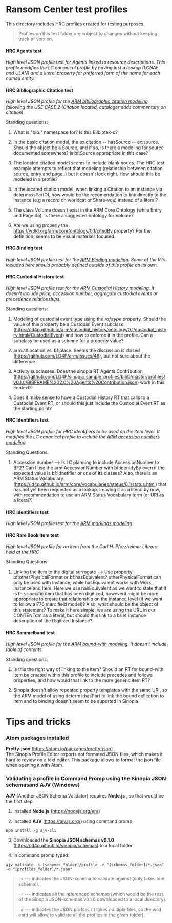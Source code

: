 # Ransom Center test profiles

This directory includes HRC profiles created for testing purposes. 

>Profiles on this test folder are subject to changes without keeping track of version.

#### HRC Agents test
*High level JSON profile test for Agents linked to resource descriptions. This profile modifies the LC canonical profile by having just a lookup (LCNAF and ULAN) and a literal property for preferred form of the name for each named entity.* 


#### HRC Bibliographic Citation test
*High level JSON profile for the [ARM bibliographic citation modeling](https://github.com/LD4P/arm/blob/master/modeling_recommendations/bibliographic_citations.md) following the USE CASE 2 (Citation located, cataloger adds commentary on citation)*

Standing questions:

1. What is "bib:" namespace for? Is this Bilbiotek-o?

2. In the basic citation model, the ex:citation -- hasSource -- ex:source. Should the object be a Source, and if so, is there a modeling for source documented somewhere? Is bf:Source appropriate in this case?

3. The located citation model seems to include blank nodes. The HRC test example attempts to reflect  that modeling (relatinship between citation source, entry and page..) but it doesn't look right. How should this be modeled in a profile?

4. In the located citation model, when linking a Citation to an instance via dcterms:isPartOf, how would be the recomendation to link directly to the instance (e.g a record on worldcat or Share-vde) instead of a literal?

5. The class Volume doesn't exist in the ARM Core Ontology (while Entry and Page do). Is there a suggested ontology for Volume?

6. Are we using properly the https://w3id.org/arm/core/ontology/0.1/citedBy property? Per the definition, seems to be visual materials focused.


#### HRC Binding test
*High level JSON profile test for the [ARM Binding modeling](https://github.com/LD4P/arm/blob/master/modeling_recommendations/bindings.md). Some of the RTs included here should probably defined outside of this profile on its own.*

#### HRC Custodial History test
*High level JSON profile test for the [ARM Custodial History modeling](https://github.com/LD4P/arm/blob/master/modeling_recommendations/custodial_history.md). It doesn't include price, accession number, aggregate custodial events or precedence relationships.*

Standing questions:

1. Modeling of custodial event type using the *rdf:type* property. Should the value of this property be a Custodial Event subclass (https://ld4p.github.io/arm/custodial_history/ontology/0.1/custodial_history.html#CustodialEvent) and how to enforce it in the profile. Can a subclass be used as a scheme for a property value?

2. arm:atLocation vs. bf:place. Seems the discussion is closed (https://github.com/LD4P/arm/issues/48), but not sure about the difference.

3. Activity subclasses. Does the sinopia RT Agents Contribution (https://github.com/LD4P/sinopia_sample_profiles/blob/master/profiles/v0.1.0/BIBFRAME%202.0%20Agents%20Contribution.json) work in this context? 

4. Does it make sense to have a Custodial History RT that calls to a Custodial Event RT, or should this just include the Custodial Event RT as the starting point?


#### HRC Identifiers test
*High level JSON profile for HRC identifiers to be used on the item level. It modifies the LC canonical profile to include the [ARM accession numbers modeling](https://github.com/LD4P/arm/blob/master/modeling_recommendations/accession_numbers.md)*

Standing Questions:

1. Accession number --> Is LC planning to include AccessionNumber to BF2? Can I use the arm:AccessionNumber with bf:identifyBy even if the expected value is bf:Idnetifier or one of its classes? Also, there is an ARM Status Vocabulary (https://ld4p.github.io/arm/core/vocabularies/status/0.1/status.html) that has not yet been requested as a lookup. Leaving it as a literal by now, with recommendation to use an ARM Status Vocabulary term (or URI as a literal?)


#### HRC Identifiers test
*High level JSON profile test for the [ARM markings modeling](https://github.com/LD4P/arm/blob/master/modeling_recommendations/markings.md)*


#### HRC Rare Book Item test
*High level JSON profile for an item from the Carl H. Pforzheimer Library held at the HRC*

Standing Questions:

1. Linking the item to the digital surrogate --> Use property bf:otherPhysicalFormat or bf:hasEquivalent? otherPhysicalFormat can only be used with Instance, while hasEquivalent works with Work, Instance and Item. Here we use hasEquivalent as we want to state that it is this specific item that has been digitized, howeverit might be more appropriate to create that relationship on the instance level (if we want to follow a 776 marc field model)? Also, what should be the object of this statement? To make it here simple, we are using the URL in our CONTENTdm as a literal, but should this link to a brief instance description of the Digitized Instance?


#### HRC Sammelband test
*High level JSON profile for the [ARM bound-with modeling](https://github.com/LD4P/arm/blob/master/modeling_recommendations/carriers_and_bound_withs.md). It doesn't include table of contents.*

Standing questions:

1. Is this the right way of linking to the item? Should an RT for bound-with item be created within this profile to include precedes and follows properties, and how would that link to the more generic item RT?

2. Sinopia doesn't allow repeated property templates with the same URI, so the ARM model of using dcterms:hasPart to link the bound collection to item and to binding doesn't seem to be suported in Sinopia

# Tips and tricks

### Atom packages installed

**Pretty-json** (https://atom.io/packages/pretty-json)  
The Sinopia Profile Editor exports not formated JSON files, which makes it hard to review on a text editor. This package allows to format the json file when opening it with Atom.


### Validating a profile in Command Promp using the Sinopia JSON schemasand AJV (Windows)

**AJV** (Another JSON Schema Validator) requires **Node.js** , so that would be the first step. 

1. Installed **Node.js** (https://nodejs.org/en/)

2. Installed **AJV** (https://ajv.js.org/) using command promp

`npm install -g ajv-cli`



3. Downloaded the **Sinopia JSON schemas v0.1.0** (https://ld4p.github.io/sinopia/schemas) to a local folder

4. In command promp typed:

`ajv validate -s [schemas_folder]/profile -r "[schemas_folder]/*.json" -d "[profiles_folder]/*.json"`



>`-s` --- indicates the JSON-schema to validate against (only takes one schema!).
>
>`-r` --- indicates all the referenced schemas (which would be the rest of the Sinopia JSON-schemas v0.1.0 downloaded to a local directory).
>
>`-d` --- indicates the JSON profiles (it takes multiple files, so the wild card will allow to validate all the profiles in the given folder). 


